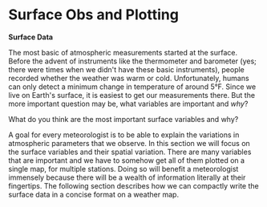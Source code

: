 # Surface Obs and Plotting

**Surface Data**

The most basic of atmospheric measurements started at the surface.
Before the advent of instruments like the thermometer and barometer
(yes; there were times when we didn't have these basic instruments),
people recorded whether the weather was warm or cold. Unfortunately,
humans can only detect a minimum change in temperature of around 5°F.
Since we live on Earth's surface, it is easiest to get our measurements
there. But the more important question may be, what variables are
important and *why*?

What do you think are the most important surface variables and why?

A goal for every meteorologist is to be able to explain the variations
in atmospheric parameters that we observe. In this section we will focus on the
surface variables and their spatial variation. There are many variables
that are important and we have to somehow get all of them plotted on a
single map, for multiple stations. Doing so will benefit a meteorologist
immensely because there will be a wealth of information literally at
their fingertips. The following section describes how we can compactly
write the surface data in a concise format on a weather map.